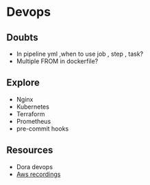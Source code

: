 # Devops

## Doubts

- In pipeline yml ,when to use job , step , task?
- Multiple FROM in dockerfile?

## Explore
- Nginx
- Kubernetes
- Terraform
- Prometheus
- pre-commit hooks

## Resources
- Dora devops
- [Aws recordings](https://summits-india.virtual.awsevents.com/channel/t/340083842)
